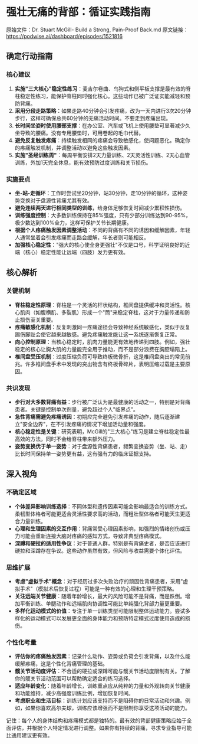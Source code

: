 # 强壮无痛的背部：循证实践指南

原始文件：Dr. Stuart McGill- Build a Strong, Pain-Proof Back.md
原文链接：https://podwise.ai/dashboard/episodes/1521816

## 确定行动指南

### 核心建议
1. **实施"三大核心"稳定性练习**：麦吉尔卷曲、鸟狗式和侧平板支撑是最有效的脊柱稳定性练习，能保护脊柱同时强化核心。这些动作已被广泛证实能减轻和预防背痛。
2. **采用分段走路策略**：如果走路40分钟会引发疼痛，改为一天内进行3次20分钟步行，这样可确保总共60分钟的无痛活动时间。不要走到疼痛出现。
3. **长时间坐姿时使用腰部支撑**：在办公室、汽车或飞机上使用腰垫可显著减少久坐导致的腰痛。没有专用腰垫时，可用卷起的毛巾代替。
4. **避免反复触发疼痛**：持续触发相同的疼痛会导致敏感化，使问题恶化。确定你的疼痛触发机制，并调整活动以避免这些触发因素。
5. **实施"圣经训练周"**：每周平衡安排2天力量训练、2天灵活性训练、2天心血管训练，外加1天完全休息，能有效预防过度训练和关节损伤。

### 实施要点
- **坐-站-走循环**：工作时尝试坐20分钟，站30分钟，走10分钟的循环，这种姿势变换对于盘源性背痛尤其有效。
- **避免连续两天进行相同类型的训练**，给身体足够恢复时间减少累积性损伤。
- **训练强度控制**：大多数训练保持在85%强度，只有少部分训练达到90-95%，极少数达到100%全力，这样可保护关节长期健康。
- **根据个人疼痛触发因素调整活动**：不同的背痛有不同的诱因和缓解因素，年轻人通常坐着会引发疼痛而走路会缓解，年长者则可能相反。
- **加强核心稳定性**："强大的核心使全身更强壮"不仅是口号，科学证明良好的近端（核心）稳定性能让远端（四肢）发力更有效。

## 核心解析

### 关键机制
- **脊柱稳定性原理**：脊柱是一个灵活的杆状结构，椎间盘提供缓冲和灵活性。核心肌肉（如腹横肌、多裂肌）形成一个"筒"来稳定脊柱，这对于力量传递和防止损伤至关重要。
- **疼痛敏感化机制**：反复刺激同一疼痛途径会导致神经系统敏感化，类似于反复踢伤脚趾会使它越来越敏感。避免疼痛触发能让这一系统逐渐恢复正常。
- **向心控制原理**：当核心稳定时，肌肉力量能更有效地传递到四肢。例如，强壮稳定的核心让胸大肌的力量能完全用于推动，而不是部分浪费在胸腔塌陷上。
- **椎间盘受压机制**：过度压缩负荷可导致终板微骨折，这是椎间盘突出的常见前兆。许多椎间盘手术中发现的突出物含有终板骨碎片，表明压缩过载是主要原因。

### 共识发现
- **步行对大多数背痛有益**：步行被广泛认为是最健康的活动之一，特别是对背痛患者。关键是控制单次剂量，避免超过个人"临界点"。
- **急性背痛需避免疼痛诱因**：初期应完全避免引发疼痛的动作，随后逐渐建立"安全边界"，在不引发疼痛的情况下增加活动量和强度。
- **核心稳定性是关键**：研究表明，McGill的"三大核心"练习是建立脊柱稳定性最高效的方法，同时不会给脊柱带来额外压力。
- **姿势变换优于单一姿势**：对于盘源性背痛患者，频繁变换姿势（坐、站、走）比长时间保持单一姿势更有益，这有强有力的临床证据支持。

## 深入视角

### 不确定区域
- **个体差异影响训练选择**：不同体型和遗传因素可能会影响最适合的训练方式。柔韧型体格者可能更适合灵活性要求高的活动，而粗壮型体格者可能天生更适合力量训练。
- **心理和生理因素的交互作用**：背痛常受心理因素影响，如强烈的情绪创伤或压力可能会重新连接大脑对疼痛的感知方式，导致非典型疼痛模式。
- **深蹲和硬拉的适用性争议**：对于普通人群，特别是有背痛史者，是否应该进行硬拉和深蹲存在争议。这些动作虽然有效，但风险与收益需要个体化评估。

### 思维扩展
- **考虑"虚拟手术"概念**：对于经历过多次失败治疗的顽固性背痛患者，采用"虚拟手术"（模拟术后恢复过程）可能是一种有效的心理和生理干预策略。
- **关注远端关节健康**：随着年龄增长，最大的风险可能不是背痛，而是跌倒。增加平衡训练、单腿动作和远端肌肉协调性可能比单纯强化背部力量更重要。
- **多样化运动模式的价值**：专注于单一训练类型可能限制整体运动能力。尝试多样化的运动模式可以发展更全面的身体能力和预防特定模式过度使用造成的损伤。

### 个性化考量
- **评估你的疼痛触发因素**：记录什么动作、姿势或负荷会引发背痛，以及什么能缓解疼痛，这是个性化背痛管理的基础。
- **髋关节活动度评估**：不合适的硬拉或深蹲可能与髋关节活动度限制有关。了解你的髋关节活动范围可以帮助确定适合的练习选择。
- **适应年龄变化**：随着年龄增长，训练重点应从纯粹的力量和外观转向关节健康和功能维持，减少高强度训练比例，增加恢复时间。
- **考虑职业和生活目标**：训练计划应该支持而不是阻碍你的日常活动和兴趣。例如，如果你喜欢高尔夫球，训练应该增强而不是限制你享受这项活动的能力。

记住：每个人的身体结构和疼痛模式都是独特的。最有效的背部健康策略应始于全面评估，并根据个人特定情况进行调整。如果你有持续的背痛，寻求专业指导可能比通用建议更有效。
